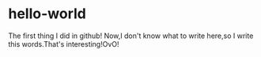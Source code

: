 # hello-world
The first thing I did in github!
Now,I don't know what to write here,so I write this words.That's interesting!OvO!
